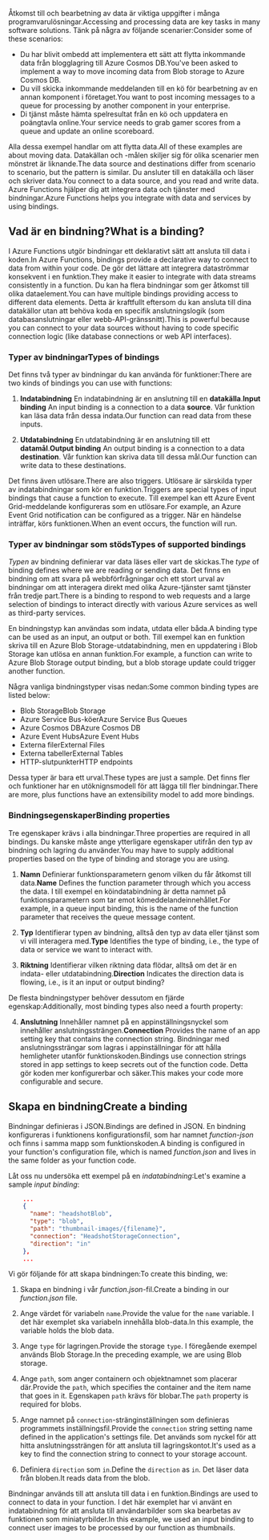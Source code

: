 <span data-ttu-id="1cba5-101">Åtkomst till och bearbetning av data är viktiga uppgifter i många programvarulösningar.</span><span class="sxs-lookup"><span data-stu-id="1cba5-101">Accessing and processing data are key tasks in many software solutions.</span></span> <span data-ttu-id="1cba5-102">Tänk på några av följande scenarier:</span><span class="sxs-lookup"><span data-stu-id="1cba5-102">Consider some of these scenarios:</span></span>

* <span data-ttu-id="1cba5-103">Du har blivit ombedd att implementera ett sätt att flytta inkommande data från blogglagring till Azure Cosmos DB.</span><span class="sxs-lookup"><span data-stu-id="1cba5-103">You've been asked to implement a way to move incoming data from Blob storage to Azure Cosmos DB.</span></span>
* <span data-ttu-id="1cba5-104">Du vill skicka inkommande meddelanden till en kö för bearbetning av en annan komponent i företaget.</span><span class="sxs-lookup"><span data-stu-id="1cba5-104">You want to post incoming messages to a queue for processing by another component in your enterprise.</span></span>
* <span data-ttu-id="1cba5-105">Di tjänst måste hämta spelresultat från en kö och uppdatera en poängtavla online.</span><span class="sxs-lookup"><span data-stu-id="1cba5-105">Your service needs to grab gamer scores from a queue and update an online scoreboard.</span></span>

<span data-ttu-id="1cba5-106">Alla dessa exempel handlar om att flytta data.</span><span class="sxs-lookup"><span data-stu-id="1cba5-106">All of these examples are about moving data.</span></span> <span data-ttu-id="1cba5-107">Datakällan och -målen skiljer sig för olika scenarier men mönstret är liknande.</span><span class="sxs-lookup"><span data-stu-id="1cba5-107">The data source and destinations differ from scenario to scenario, but the pattern is similar.</span></span> <span data-ttu-id="1cba5-108">Du ansluter till en datakälla och läser och skriver data.</span><span class="sxs-lookup"><span data-stu-id="1cba5-108">You connect to a data source, and you read and write data.</span></span> <span data-ttu-id="1cba5-109">Azure Functions hjälper dig att integrera data och tjänster med bindningar.</span><span class="sxs-lookup"><span data-stu-id="1cba5-109">Azure Functions helps you integrate with data and services by using bindings.</span></span> 

## <a name="what-is-a-binding"></a><span data-ttu-id="1cba5-110">Vad är en bindning?</span><span class="sxs-lookup"><span data-stu-id="1cba5-110">What is a binding?</span></span>

<span data-ttu-id="1cba5-111">I Azure Functions utgör bindningar ett deklarativt sätt att ansluta till data i koden.</span><span class="sxs-lookup"><span data-stu-id="1cba5-111">In Azure Functions, bindings provide a declarative way to connect to data from within your code.</span></span> <span data-ttu-id="1cba5-112">De gör det lättare att integrera dataströmmar konsekvent i en funktion.</span><span class="sxs-lookup"><span data-stu-id="1cba5-112">They make it easier to integrate with data streams consistently in a function.</span></span> <span data-ttu-id="1cba5-113">Du kan ha flera bindningar som ger åtkomst till olika dataelement.</span><span class="sxs-lookup"><span data-stu-id="1cba5-113">You can have multiple bindings providing access to different data elements.</span></span> <span data-ttu-id="1cba5-114">Detta är kraftfullt eftersom du kan ansluta till dina datakällor utan att behöva koda en specifik anslutningslogik (som databasanslutningar eller webb-API-gränssnitt).</span><span class="sxs-lookup"><span data-stu-id="1cba5-114">This is powerful because you can connect to your data sources without having to code specific connection logic (like database connections or web API interfaces).</span></span>

### <a name="types-of-bindings"></a><span data-ttu-id="1cba5-115">Typer av bindningar</span><span class="sxs-lookup"><span data-stu-id="1cba5-115">Types of bindings</span></span>

<span data-ttu-id="1cba5-116">Det finns två typer av bindningar du kan använda för funktioner:</span><span class="sxs-lookup"><span data-stu-id="1cba5-116">There are two kinds of bindings you can use with functions:</span></span>

1. <span data-ttu-id="1cba5-117">**Indatabindning** En indatabindning är en anslutning till en **datakälla**.</span><span class="sxs-lookup"><span data-stu-id="1cba5-117">**Input binding** An input binding is a connection to a data **source**.</span></span> <span data-ttu-id="1cba5-118">Vår funktion kan läsa data från dessa indata.</span><span class="sxs-lookup"><span data-stu-id="1cba5-118">Our function can read data from these inputs.</span></span>

1. <span data-ttu-id="1cba5-119">**Utdatabindning** En utdatabindning är en anslutning till ett **datamål**.</span><span class="sxs-lookup"><span data-stu-id="1cba5-119">**Output binding** An output binding is a connection to a data **destination**.</span></span> <span data-ttu-id="1cba5-120">Vår funktion kan skriva data till dessa mål.</span><span class="sxs-lookup"><span data-stu-id="1cba5-120">Our function can write data to these destinations.</span></span>

<span data-ttu-id="1cba5-121">Det finns även utlösare.</span><span class="sxs-lookup"><span data-stu-id="1cba5-121">There are also triggers.</span></span> <span data-ttu-id="1cba5-122">Utlösare är särskilda typer av indatabindningar som kör en funktion.</span><span class="sxs-lookup"><span data-stu-id="1cba5-122">Triggers are special types of input bindings that cause a function to execute.</span></span> <span data-ttu-id="1cba5-123">Till exempel kan ett Azure Event Grid-meddelande konfigureras som en utlösare.</span><span class="sxs-lookup"><span data-stu-id="1cba5-123">For example, an Azure Event Grid notification can be configured as a trigger.</span></span> <span data-ttu-id="1cba5-124">När en händelse inträffar, körs funktionen.</span><span class="sxs-lookup"><span data-stu-id="1cba5-124">When an event occurs, the function will run.</span></span>

### <a name="types-of-supported-bindings"></a><span data-ttu-id="1cba5-125">Typer av bindningar som stöds</span><span class="sxs-lookup"><span data-stu-id="1cba5-125">Types of supported bindings</span></span>

<span data-ttu-id="1cba5-126">*Typen* av bindning definierar var data läses eller vart de skickas.</span><span class="sxs-lookup"><span data-stu-id="1cba5-126">The *type* of binding defines where we are reading or sending data.</span></span> <span data-ttu-id="1cba5-127">Det finns en bindning om att svara på webbförfrågningar och ett stort urval av bindningar om att interagera direkt med olika Azure-tjänster samt tjänster från tredje part.</span><span class="sxs-lookup"><span data-stu-id="1cba5-127">There is a binding to respond to web requests and a large selection of bindings to interact directly with various Azure services as well as third-party services.</span></span>

<span data-ttu-id="1cba5-128">En bindningstyp kan användas som indata, utdata eller båda.</span><span class="sxs-lookup"><span data-stu-id="1cba5-128">A binding type can be used as an input, an output or both.</span></span> <span data-ttu-id="1cba5-129">Till exempel kan en funktion skriva till en Azure Blob Storage-utdatabindning, men en uppdatering i Blob Storage kan utlösa en annan funktion.</span><span class="sxs-lookup"><span data-stu-id="1cba5-129">For example, a function can write to Azure Blob Storage output binding, but a blob storage update could trigger another function.</span></span>

<span data-ttu-id="1cba5-130">Några vanliga bindningstyper visas nedan:</span><span class="sxs-lookup"><span data-stu-id="1cba5-130">Some common binding types are listed below:</span></span>
- <span data-ttu-id="1cba5-131">Blob Storage</span><span class="sxs-lookup"><span data-stu-id="1cba5-131">Blob Storage</span></span>
- <span data-ttu-id="1cba5-132">Azure Service Bus-köer</span><span class="sxs-lookup"><span data-stu-id="1cba5-132">Azure Service Bus Queues</span></span>
- <span data-ttu-id="1cba5-133">Azure Cosmos DB</span><span class="sxs-lookup"><span data-stu-id="1cba5-133">Azure Cosmos DB</span></span>
- <span data-ttu-id="1cba5-134">Azure Event Hubs</span><span class="sxs-lookup"><span data-stu-id="1cba5-134">Azure Event Hubs</span></span>
- <span data-ttu-id="1cba5-135">Externa filer</span><span class="sxs-lookup"><span data-stu-id="1cba5-135">External Files</span></span>
- <span data-ttu-id="1cba5-136">Externa tabeller</span><span class="sxs-lookup"><span data-stu-id="1cba5-136">External Tables</span></span>
- <span data-ttu-id="1cba5-137">HTTP-slutpunkter</span><span class="sxs-lookup"><span data-stu-id="1cba5-137">HTTP endpoints</span></span>

<span data-ttu-id="1cba5-138">Dessa typer är bara ett urval.</span><span class="sxs-lookup"><span data-stu-id="1cba5-138">These types are just a sample.</span></span> <span data-ttu-id="1cba5-139">Det finns fler och funktioner har en utöknignsmodell för att lägga till fler bindningar.</span><span class="sxs-lookup"><span data-stu-id="1cba5-139">There are more, plus functions have an extensibility model to add more bindings.</span></span>

### <a name="binding-properties"></a><span data-ttu-id="1cba5-140">Bindningsegenskaper</span><span class="sxs-lookup"><span data-stu-id="1cba5-140">Binding properties</span></span>

<span data-ttu-id="1cba5-141">Tre egenskaper krävs i alla bindningar.</span><span class="sxs-lookup"><span data-stu-id="1cba5-141">Three properties are required in all bindings.</span></span> <span data-ttu-id="1cba5-142">Du kanske måste ange ytterligare egenskaper utifrån den typ av bindning och lagring du använder.</span><span class="sxs-lookup"><span data-stu-id="1cba5-142">You may have to supply additional properties based on the type of binding and storage you are using.</span></span>

1. <span data-ttu-id="1cba5-143">**Namn** Definierar funktionsparametern genom vilken du får åtkomst till data.</span><span class="sxs-lookup"><span data-stu-id="1cba5-143">**Name** Defines the function parameter through which you access the data.</span></span> <span data-ttu-id="1cba5-144">I till exempel en köindatabindning är detta namnet på funktionsparametern som tar emot kömeddelandeinnehållet.</span><span class="sxs-lookup"><span data-stu-id="1cba5-144">For example, in a queue input binding, this is the name of the function parameter that receives the queue message content.</span></span> 

1. <span data-ttu-id="1cba5-145">**Typ** Identifierar typen av bindning, alltså den typ av data eller tjänst som vi vill interagera med.</span><span class="sxs-lookup"><span data-stu-id="1cba5-145">**Type** Identifies the type of binding, i.e., the type of data or service we want to interact with.</span></span>

1. <span data-ttu-id="1cba5-146">**Riktning** Identifierar vilken riktning data flödar, alltså om det är en indata- eller utdatabindning.</span><span class="sxs-lookup"><span data-stu-id="1cba5-146">**Direction** Indicates the direction data is flowing, i.e., is it an input or output binding?</span></span>

<span data-ttu-id="1cba5-147">De flesta bindningstyper behöver dessutom en fjärde egenskap:</span><span class="sxs-lookup"><span data-stu-id="1cba5-147">Additionally, most binding types also need a fourth property:</span></span> 

4. <span data-ttu-id="1cba5-148">**Anslutning** Innehåller namnet på en appinställningsnyckel som innehåller anslutningssträngen.</span><span class="sxs-lookup"><span data-stu-id="1cba5-148">**Connection** Provides the name of an app setting key that contains the connection string.</span></span> <span data-ttu-id="1cba5-149">Bindningar med anslutningssträngar som lagras i appinställningar för att hålla hemligheter utanför funktionskoden.</span><span class="sxs-lookup"><span data-stu-id="1cba5-149">Bindings use connection strings stored in app settings to keep secrets out of the function code.</span></span> <span data-ttu-id="1cba5-150">Detta gör koden mer konfigurerbar och säker.</span><span class="sxs-lookup"><span data-stu-id="1cba5-150">This makes your code more configurable and secure.</span></span>

## <a name="create-a-binding"></a><span data-ttu-id="1cba5-151">Skapa en bindning</span><span class="sxs-lookup"><span data-stu-id="1cba5-151">Create a binding</span></span>

<span data-ttu-id="1cba5-152">Bindningar definieras i JSON.</span><span class="sxs-lookup"><span data-stu-id="1cba5-152">Bindings are defined in JSON.</span></span> <span data-ttu-id="1cba5-153">En bindning konfigureras i funktionens konfigurationsfil, som har namnet *function-json* och finns i samma mapp som funktionskoden.</span><span class="sxs-lookup"><span data-stu-id="1cba5-153">A binding is configured in your function's configuration file, which is named *function.json* and lives in the same folder as your function code.</span></span>

 <span data-ttu-id="1cba5-154">Låt oss nu undersöka ett exempel på en *indatabindning*:</span><span class="sxs-lookup"><span data-stu-id="1cba5-154">Let's examine a sample *input binding*:</span></span>

```json
    ...
    {
      "name": "headshotBlob",
      "type": "blob",
      "path": "thumbnail-images/{filename}",
      "connection": "HeadshotStorageConnection",
      "direction": "in"
    },
    ...
```

<span data-ttu-id="1cba5-155">Vi gör följande för att skapa bindningen:</span><span class="sxs-lookup"><span data-stu-id="1cba5-155">To create this binding, we:</span></span>

1. <span data-ttu-id="1cba5-156">Skapa en bindning i vår *function.json*-fil.</span><span class="sxs-lookup"><span data-stu-id="1cba5-156">Create a binding in our *function.json* file.</span></span>

1. <span data-ttu-id="1cba5-157">Ange värdet för variabeln `name`.</span><span class="sxs-lookup"><span data-stu-id="1cba5-157">Provide the value for the `name` variable.</span></span> <span data-ttu-id="1cba5-158">I det här exemplet ska variabeln innehålla blob-data.</span><span class="sxs-lookup"><span data-stu-id="1cba5-158">In this example, the variable holds the blob data.</span></span>

1. <span data-ttu-id="1cba5-159">Ange `type` för lagringen.</span><span class="sxs-lookup"><span data-stu-id="1cba5-159">Provide the storage `type`.</span></span> <span data-ttu-id="1cba5-160">I föregående exempel används Blob Storage.</span><span class="sxs-lookup"><span data-stu-id="1cba5-160">In the preceding example, we are using Blob storage.</span></span>

1. <span data-ttu-id="1cba5-161">Ange `path`, som anger containern och objektnamnet som placerar där.</span><span class="sxs-lookup"><span data-stu-id="1cba5-161">Provide the `path`, which specifies the container and the item name that goes in it.</span></span> <span data-ttu-id="1cba5-162">Egenskapen `path` krävs för blobar.</span><span class="sxs-lookup"><span data-stu-id="1cba5-162">The `path` property is required for blobs.</span></span>

1. <span data-ttu-id="1cba5-163">Ange namnet på `connection`-stränginställningen som definieras programmets inställningsfil.</span><span class="sxs-lookup"><span data-stu-id="1cba5-163">Provide the `connection` string setting name defined in the application's settings file.</span></span> <span data-ttu-id="1cba5-164">Det används som nyckel för att hitta anslutningssträngen för att ansluta till lagringskontot.</span><span class="sxs-lookup"><span data-stu-id="1cba5-164">It's used as a key to find the connection string to connect to your storage account.</span></span>

1. <span data-ttu-id="1cba5-165">Definiera `direction` som `in`.</span><span class="sxs-lookup"><span data-stu-id="1cba5-165">Define the `direction` as `in`.</span></span> <span data-ttu-id="1cba5-166">Det läser data från bloben.</span><span class="sxs-lookup"><span data-stu-id="1cba5-166">It reads data from the blob.</span></span>

<span data-ttu-id="1cba5-167">Bindningar används till att ansluta till data i en funktion.</span><span class="sxs-lookup"><span data-stu-id="1cba5-167">Bindings are used to connect to data in your function.</span></span> <span data-ttu-id="1cba5-168">I det här exemplet har vi använt en indatabindning för att ansluta till användarbilder som ska bearbetas av funktionen som miniatyrbilder.</span><span class="sxs-lookup"><span data-stu-id="1cba5-168">In this example, we used an input binding to connect user images to be processed by our function as thumbnails.</span></span>
